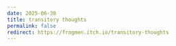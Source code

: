 ```yaml
---
date: 2025-06-30
title: transitory thoughts
permalink: false
redirect: https://frogmen.itch.io/transitory-thoughts
---
```

